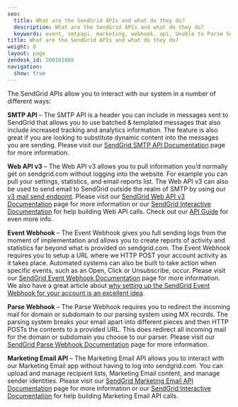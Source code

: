 ```yaml
---
seo:
  title: What are the SendGrid APIs and what do they do?
  description: What are the SendGrid APIs and what do they do?
  keywords: event, smtpapi, marketing, webhook, api, Unable to Parse Server Reason, smtp
title: What are the SendGrid APIs and what do they do?
weight: 0
layout: page
zendesk_id: 200181808
navigation:
  show: true
---
```


The SendGrid APIs allow you to interact with our system in a number of different ways:



**SMTP API** – The SMTP API is a header you can include in messages sent to SendGrid that allows you to use batched & templated messages that also include increased tracking and analytics information. The feature is also great if you are looking to substitute dynamic content into the messages you are sending. Please visit our [SendGrid SMTP API Documentation](http://sendgrid.com/docs/API_Reference/SMTP_API/index.html) page for more information.



**Web API v3** – The Web API v3 allows you to pull information you’d normally get on sendgrid.com without logging into the website. For example you can pull your settings, statistics, and email reports list. The Web API v3 can also be used to send email to SendGrid outside the realm of SMTP by using our [v3 mail send endpoint]({{root_url}}/API_Reference/Web_API_v3/Mail/overview.html). Please visit our [SendGrid Web API v3 Documentation]({{root_url}}/API_Reference/Web_API_v3/index.html) page for more information or our [SendGrid Interactive Documentation](http://sendgrid.com/docs/api_workshop.html) for help building Web API calls. Check out our [API Guide](http://go.sendgrid.com/rs/sendgrid/images/SendGrid_API_Guide-101.pdf) for even more info.



**Event Webhook** – The Event Webhook gives you full sending logs from the moment of implementation and allows you to create reports of activity and statistics far beyond what is provided on sendgrid.com. The Event Webhook requires you to setup a URL where we HTTP POST your account activity as it takes place. Automated systems can also be built to take action when specific events, such as an Open, Click or Unsubscribe, occur. Please visit our [SendGrid Event Webhook Documentation](http://sendgrid.com/docs/API_Reference/Webhooks/event.html) page for more information. We also have a great article about [why setting up the SendGrid Event Webhook for your account is an excellent idea]({{root_url}}/Classroom/Basics/API/why_event_api.html).



**Parse Webhook** – The Parse Webhook requires you to redirect the incoming mail for domain or subdomain to our parsing system using MX records. The parsing system breaks your email apart into different pieces and then HTTP POSTs the contents to a provided URL. This does redirect all incoming mail for the domain or subdomain you choose to our parser. Please visit our [SendGrid Parse Webhook Documentation](http://sendgrid.com/docs/API_Reference/Webhooks/parse.html) page for more information.



**Marketing Email API**  – The Marketing Email API allows you to interact with our Marketing Email app without having to log into sendgrid.com. You can upload and manage recipient lists, Marketing Email content, and manage sender identities. Please visit our  [SendGrid Marketing Email API Documentation](http://sendgrid.com/docs/API_Reference/Web_API/Legacy_Features/Marketing_Emails_API/index.html) page for more information or our  [SendGrid Interactive Documentation](http://sendgrid.com/docs/api_workshop.html) for help building Marketing Email API calls.
